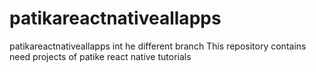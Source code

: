 # patikareactnativeallapps
patikareactnativeallapps int he different branch
 This repository contains need projects of patike react native tutorials
 
